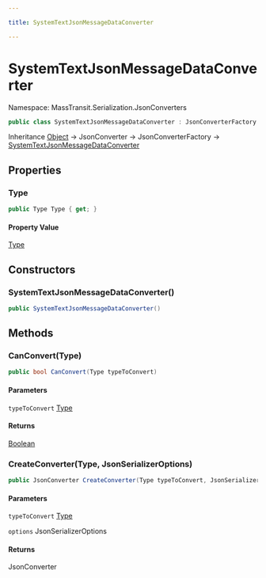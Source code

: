 ```yaml
---

title: SystemTextJsonMessageDataConverter

---
```


# SystemTextJsonMessageDataConverter

Namespace: MassTransit.Serialization.JsonConverters

```csharp
public class SystemTextJsonMessageDataConverter : JsonConverterFactory
```

Inheritance [Object](https://learn.microsoft.com/en-us/dotnet/api/system.object) → JsonConverter → JsonConverterFactory → [SystemTextJsonMessageDataConverter](../masstransit-serialization-jsonconverters/systemtextjsonmessagedataconverter)

## Properties

### **Type**

```csharp
public Type Type { get; }
```

#### Property Value

[Type](https://learn.microsoft.com/en-us/dotnet/api/system.type)<br/>

## Constructors

### **SystemTextJsonMessageDataConverter()**

```csharp
public SystemTextJsonMessageDataConverter()
```

## Methods

### **CanConvert(Type)**

```csharp
public bool CanConvert(Type typeToConvert)
```

#### Parameters

`typeToConvert` [Type](https://learn.microsoft.com/en-us/dotnet/api/system.type)<br/>

#### Returns

[Boolean](https://learn.microsoft.com/en-us/dotnet/api/system.boolean)<br/>

### **CreateConverter(Type, JsonSerializerOptions)**

```csharp
public JsonConverter CreateConverter(Type typeToConvert, JsonSerializerOptions options)
```

#### Parameters

`typeToConvert` [Type](https://learn.microsoft.com/en-us/dotnet/api/system.type)<br/>

`options` JsonSerializerOptions<br/>

#### Returns

JsonConverter<br/>
